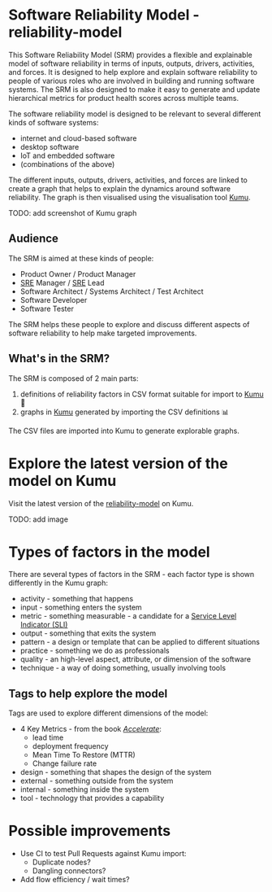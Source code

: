 # Software Reliability Model - reliability-model

This Software Reliability Model (SRM) provides a flexible and explainable model of software reliability in terms of inputs, outputs, drivers, activities, and forces. It is designed to help explore and explain software reliability to people of various roles who are involved in building and running software systems. The SRM is also designed to make it easy to generate and update hierarchical metrics for product health scores across multiple teams.

The software reliability model is designed to be relevant to several different kinds of software systems:

* internet and cloud-based software
* desktop software
* IoT and embedded software
* (combinations of the above)

The different inputs, outputs, drivers, activities, and forces are linked to create a graph that helps to explain the dynamics around software reliability. The graph is then visualised using the visualisation tool [Kumu](https://kumu.io/).

TODO: add screenshot of Kumu graph

## Audience

The SRM is aimed at these kinds of people:

* Product Owner / Product Manager
* [SRE](https://sre.google/) Manager / [SRE](https://sre.google/) Lead
* Software Architect / Systems Architect / Test Architect
* Software Developer
* Software Tester

The SRM helps these people to explore and discuss different aspects of software reliability to help make targeted improvements.

## What's in the SRM?

The SRM is composed of 2 main parts:

1. definitions of reliability factors in CSV format suitable for import to [Kumu](https://kumu.io/) 📄
2. graphs in [Kumu](https://kumu.io/) generated by importing the CSV definitions 📊

The CSV files are imported into Kumu to generate explorable graphs.

# Explore the latest version of the model on Kumu

Visit the latest version of the [reliability-model](https://kumu.io/reliability-model/latest) on Kumu.

TODO: add image

# Types of factors in the model

There are several types of factors in the SRM - each factor type is shown differently in the Kumu graph:

* activity - something that happens
* input - something enters the system
* metric - something measurable - a candidate for a [Service Level Indicator (SLI)](https://sre.google/sre-book/service-level-objectives/)
* output - something that exits the system
* pattern - a design or template that can be applied to different situations
* practice - something we do as professionals
* quality - an high-level aspect, attribute, or dimension of the software
* technique - a way of doing something, usually involving tools

## Tags to help explore the model

Tags are used to explore different dimensions of the model:

* 4 Key Metrics - from the book [_Accelerate_](https://itrevolution.com/book/accelerate/):
  - lead time
  - deployment frequency
  - Mean Time To Restore (MTTR)
  - Change failure rate
* design - something that shapes the design of the system
* external - something outside from the system
* internal - something inside the system
* tool - technology that provides a capability


# Possible improvements

* Use CI to test Pull Requests against Kumu import:
  - Duplicate nodes?
  - Dangling connectors?
* Add flow efficiency / wait times?